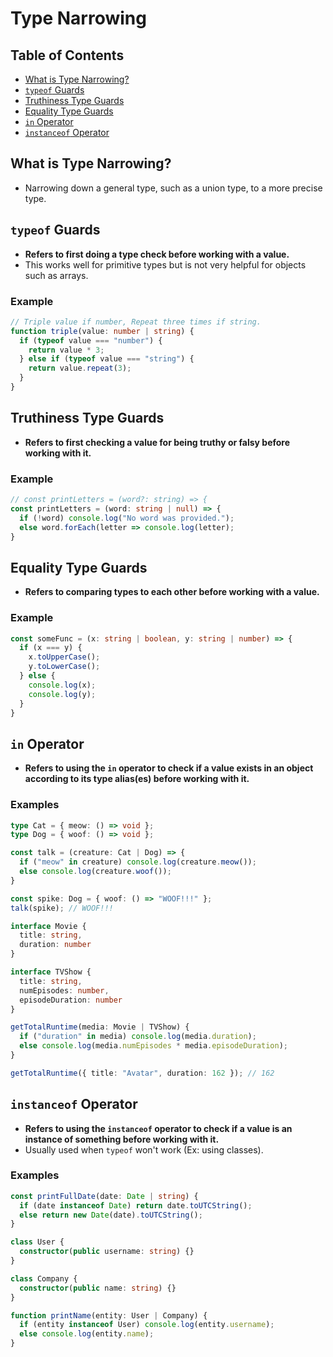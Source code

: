 # Type Narrowing

## Table of Contents
- [What is Type Narrowing?](#what-is-type-narrowing)
- [`typeof` Guards](#typeof-guards)
- [Truthiness Type Guards](#truthiness-type-guards)
- [Equality Type Guards](#equality-type-guards)
- [`in` Operator](#in-operator)
- [`instanceof` Operator](#instanceof-operator)

## What is Type Narrowing?
- Narrowing down a general type, such as a union type, to a more precise type.

## `typeof` Guards
- **Refers to first doing a type check before working with a value.**
- This works well for primitive types but is not very helpful for objects such as arrays.
### Example
```ts
// Triple value if number, Repeat three times if string.
function triple(value: number | string) {
  if (typeof value === "number") {
    return value * 3;
  } else if (typeof value === "string") {
    return value.repeat(3);
  }
}
```

## Truthiness Type Guards
- **Refers to first checking a value for being truthy or falsy before working with it.**
### Example
```ts
// const printLetters = (word?: string) => {
const printLetters = (word: string | null) => {
  if (!word) console.log("No word was provided.");
  else word.forEach(letter => console.log(letter);
}
```

## Equality Type Guards
- **Refers to comparing types to each other before working with a value.**
### Example
```ts
const someFunc = (x: string | boolean, y: string | number) => {
  if (x === y) {
    x.toUpperCase();
    y.toLowerCase();
  } else {
    console.log(x);
    console.log(y);
  }
}
```

## `in` Operator
- **Refers to using the `in` operator to check if a value exists in an object according to its type alias(es) before working with it.**
### Examples
```ts
type Cat = { meow: () => void };
type Dog = { woof: () => void };

const talk = (creature: Cat | Dog) => {
  if ("meow" in creature) console.log(creature.meow());
  else console.log(creature.woof());
}

const spike: Dog = { woof: () => "WOOF!!!" };
talk(spike); // WOOF!!!
```
```ts
interface Movie {
  title: string,
  duration: number
}

interface TVShow {
  title: string,
  numEpisodes: number,
  episodeDuration: number
}

getTotalRuntime(media: Movie | TVShow) {
  if ("duration" in media) console.log(media.duration);
  else console.log(media.numEpisodes * media.episodeDuration);
}

getTotalRuntime({ title: "Avatar", duration: 162 }); // 162
```

## `instanceof` Operator
- **Refers to using the `instanceof` operator to check if a value is an instance of something before working with it.**
- Usually used when `typeof` won't work (Ex: using classes).
### Examples
```ts
const printFullDate(date: Date | string) {
  if (date instanceof Date) return date.toUTCString();
  else return new Date(date).toUTCString();
}
```
```ts
class User {
  constructor(public username: string) {}
}

class Company {
  constructor(public name: string) {}
}

function printName(entity: User | Company) {
  if (entity instanceof User) console.log(entity.username);
  else console.log(entity.name);
}
```
